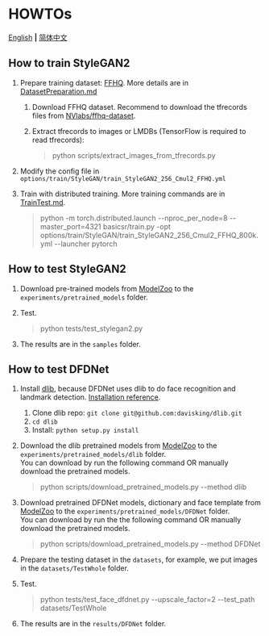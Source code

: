 # HOWTOs

[English](HOWTOs.md) **|** [简体中文](HOWTOs_CN.md)

## How to train StyleGAN2

1. Prepare training dataset: [FFHQ](https://github.com/NVlabs/ffhq-dataset). More details are in [DatasetPreparation.md](DatasetPreparation.md#StyleGAN2)
    1. Download FFHQ dataset. Recommend to download the tfrecords files from [NVlabs/ffhq-dataset](https://github.com/NVlabs/ffhq-dataset).
    1. Extract tfrecords to images or LMDBs (TensorFlow is required to read tfrecords):

        > python scripts/extract_images_from_tfrecords.py

1. Modify the config file in `options/train/StyleGAN/train_StyleGAN2_256_Cmul2_FFHQ.yml`
1. Train with distributed training. More training commands are in [TrainTest.md](TrainTest.md).

    > python -m torch.distributed.launch --nproc_per_node=8 --master_port=4321 basicsr/train.py -opt options/train/StyleGAN/train_StyleGAN2_256_Cmul2_FFHQ_800k.yml --launcher pytorch

## How to test StyleGAN2

1. Download pre-trained models from [ModelZoo](https://drive.google.com/drive/folders/15DgDtfaLASQ3iAPJEVHQF49g9msexECG?usp=sharing) to the `experiments/pretrained_models` folder.
1. Test.

    > python tests/test_stylegan2.py

1. The results are in the `samples` folder.

## How to test DFDNet

1. Install [dlib](http://dlib.net/), because DFDNet uses dlib to do face recognition and landmark detection. [Installation reference](https://github.com/davisking/dlib).
    1. Clone dlib repo: `git clone git@github.com:davisking/dlib.git`
    1. `cd dlib`
    1. Install: `python setup.py install`
2. Download the dlib pretrained models from [ModelZoo](https://drive.google.com/drive/folders/15DgDtfaLASQ3iAPJEVHQF49g9msexECG?usp=sharing) to the `experiments/pretrained_models/dlib` folder.<br>
    You can download by run the following command OR manually download the pretrained models.

    > python scripts/download_pretrained_models.py --method dlib

3. Download pretrained DFDNet models, dictionary and face template from [ModelZoo](https://drive.google.com/drive/folders/15DgDtfaLASQ3iAPJEVHQF49g9msexECG?usp=sharing) to the `experiments/pretrained_models/DFDNet` folder.<br>
    You can download by run the the following command OR manually download the pretrained models.

    > python scripts/download_pretrained_models.py --method DFDNet

4. Prepare the testing dataset in the `datasets`, for example, we put images in the `datasets/TestWhole` folder.
5. Test.

    >  python tests/test_face_dfdnet.py --upscale_factor=2 --test_path datasets/TestWhole

6. The results are in the `results/DFDNet` folder.

